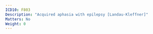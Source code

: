 ```yaml
---
ICD10: F803
Description: "Acquired aphasia with epilepsy [Landau-Kleffner]"
Matters: No
Weight: 0
---
```


